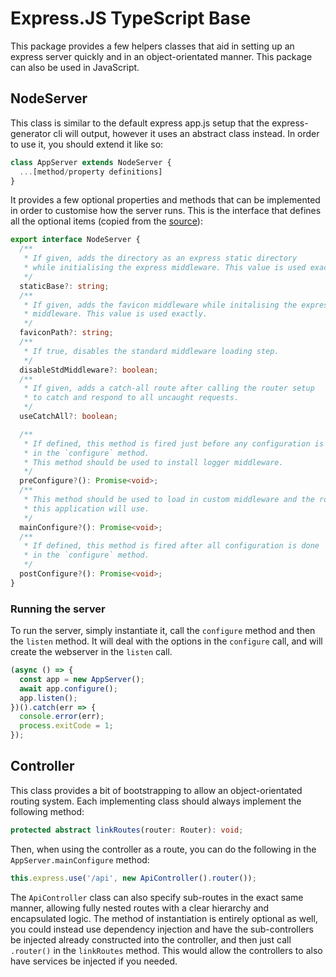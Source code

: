 # Express.JS TypeScript Base
This package provides a few helpers classes that aid in setting up an express server quickly and in an object-orientated manner. This package can also be used in JavaScript.

## NodeServer
This class is similar to the default express app.js setup that the express-generator cli will output, however it uses an abstract class instead. In order to use it, you should extend it like so:

```ts
class AppServer extends NodeServer {
  ...[method/property definitions]
}
```

It provides a few optional properties and methods that can be implemented in order to customise how the server runs. This is the interface that defines all the optional items (copied from the [source](src/server.ts)):

```ts
export interface NodeServer {
  /**
   * If given, adds the directory as an express static directory
   * while initialising the express middleware. This value is used exactly.
   */
  staticBase?: string;
  /**
   * If given, adds the favicon middleware while initalising the express
   * middleware. This value is used exactly.
   */
  faviconPath?: string;
  /**
   * If true, disables the standard middleware loading step.
   */
  disableStdMiddleware?: boolean;
  /**
   * If given, adds a catch-all route after calling the router setup
   * to catch and respond to all uncaught requests.
   */
  useCatchAll?: boolean;

  /**
   * If defined, this method is fired just before any configuration is done
   * in the `configure` method.
   * This method should be used to install logger middleware.
   */
  preConfigure?(): Promise<void>;
  /**
   * This method should be used to load in custom middleware and the routes that
   * this application will use.
   */
  mainConfigure?(): Promise<void>;
  /**
   * If defined, this method is fired after all configuration is done
   * in the `configure` method.
   */
  postConfigure?(): Promise<void>;
}
```

### Running the server
To run the server, simply instantiate it, call the `configure` method and then the `listen` method. It will deal with the options in the `configure` call, and will create the webserver in the `listen` call.

```ts
(async () => {
  const app = new AppServer();
  await app.configure();
  app.listen();
})().catch(err => {
  console.error(err);
  process.exitCode = 1;
});
```

## Controller
This class provides a bit of bootstrapping to allow an object-orientated routing system. Each implementing class should always implement the following method:

```ts
protected abstract linkRoutes(router: Router): void;
```

Then, when using the controller as a route, you can do the following in the `AppServer.mainConfigure` method:

```ts
this.express.use('/api', new ApiController().router());
```

The `ApiController` class can also specify sub-routes in the exact same manner, allowing fully nested routes with a clear hierarchy and encapsulated logic. The method of instantiation is entirely optional as well, you could instead use dependency injection and have the sub-controllers be injected already constructed into the controller, and then just call `.router()` in the `linkRoutes` method. This would allow the controllers to also have services be injected if you needed.
